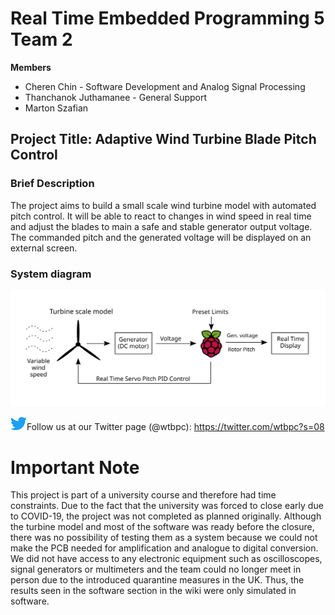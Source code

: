 # Real Time Embedded Programming 5 Team 2 
**Members**
  - Cheren Chin - Software Development and Analog Signal Processing
  - Thanchanok Juthamanee - General Support
  - Marton Szafian

## Project Title: Adaptive Wind Turbine Blade Pitch Control
### Brief Description
The project aims to build a small scale wind turbine model with automated pitch control. It will be able to react to changes in wind speed in real time and adjust the blades to main a safe and stable generator output voltage. The commanded pitch and the generated voltage will be displayed on an external screen.

### System diagram
![System Block Diagram](images/Initial_Pitch_System_block_diagram.svg)


![TwitterLogo](images/twitter_PNG9.png)Follow us at our Twitter page (@wtbpc):
https://twitter.com/wtbpc?s=08

# Important Note

This project is part of a university course and therefore had time constraints. Due to the fact that the university was forced to close early due to COVID-19, the project was not completed as planned originally. Although the turbine model and most of the software was ready before the closure, there was no possibility of testing them as a system because we could not make the PCB needed for amplification and analogue to digital conversion. We did not have access to any electronic equipment such as oscilloscopes, signal generators or multimeters and the team could no longer meet in person due to the introduced quarantine measures in the UK. Thus, the results seen in the software section in the wiki were only simulated in software.
